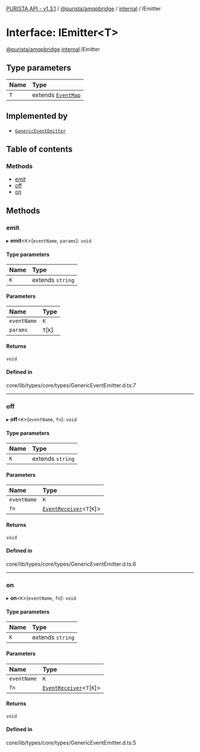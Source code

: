 [PURISTA API - v1.3.1](../README.md) / [@purista/amqpbridge](../modules/purista_amqpbridge.md) / [internal](../modules/purista_amqpbridge.internal.md) / IEmitter

# Interface: IEmitter<T\>

[@purista/amqpbridge](../modules/purista_amqpbridge.md).[internal](../modules/purista_amqpbridge.internal.md).IEmitter

## Type parameters

| Name | Type |
| :------ | :------ |
| `T` | extends [`EventMap`](../modules/purista_amqpbridge.internal.md#eventmap) |

## Implemented by

- [`GenericEventEmitter`](../classes/purista_amqpbridge.internal.GenericEventEmitter.md)

## Table of contents

### Methods

- [emit](purista_amqpbridge.internal.IEmitter.md#emit)
- [off](purista_amqpbridge.internal.IEmitter.md#off)
- [on](purista_amqpbridge.internal.IEmitter.md#on)

## Methods

### emit

▸ **emit**<`K`\>(`eventName`, `params`): `void`

#### Type parameters

| Name | Type |
| :------ | :------ |
| `K` | extends `string` |

#### Parameters

| Name | Type |
| :------ | :------ |
| `eventName` | `K` |
| `params` | `T`[`K`] |

#### Returns

`void`

#### Defined in

core/lib/types/core/types/GenericEventEmitter.d.ts:7

___

### off

▸ **off**<`K`\>(`eventName`, `fn`): `void`

#### Type parameters

| Name | Type |
| :------ | :------ |
| `K` | extends `string` |

#### Parameters

| Name | Type |
| :------ | :------ |
| `eventName` | `K` |
| `fn` | [`EventReceiver`](../modules/purista_amqpbridge.internal.md#eventreceiver)<`T`[`K`]\> |

#### Returns

`void`

#### Defined in

core/lib/types/core/types/GenericEventEmitter.d.ts:6

___

### on

▸ **on**<`K`\>(`eventName`, `fn`): `void`

#### Type parameters

| Name | Type |
| :------ | :------ |
| `K` | extends `string` |

#### Parameters

| Name | Type |
| :------ | :------ |
| `eventName` | `K` |
| `fn` | [`EventReceiver`](../modules/purista_amqpbridge.internal.md#eventreceiver)<`T`[`K`]\> |

#### Returns

`void`

#### Defined in

core/lib/types/core/types/GenericEventEmitter.d.ts:5
